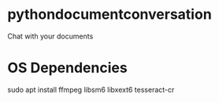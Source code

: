 # pythondocumentconversation
Chat with your documents

# OS Dependencies
sudo apt install ffmpeg libsm6 libxext6 tesseract-cr